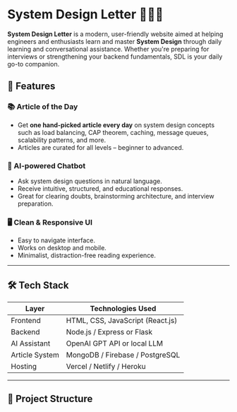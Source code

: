 # System Design Letter 🧠💬📖

**System Design Letter** is a modern, user-friendly website aimed at helping engineers and enthusiasts learn and master **System Design** through daily learning and conversational assistance. Whether you're preparing for interviews or strengthening your backend fundamentals, SDL is your daily go-to companion.

## 🚀 Features

### 📚 Article of the Day
- Get **one hand-picked article every day** on system design concepts such as load balancing, CAP theorem, caching, message queues, scalability patterns, and more.
- Articles are curated for all levels – beginner to advanced.

### 🤖 AI-powered Chatbot
- Ask system design questions in natural language.
- Receive intuitive, structured, and educational responses.
- Great for clearing doubts, brainstorming architecture, and interview preparation.

### 🖥️ Clean & Responsive UI
- Easy to navigate interface.
- Works on desktop and mobile.
- Minimalist, distraction-free reading experience.

---

## 🛠️ Tech Stack

| Layer           | Technologies Used                |
|----------------|----------------------------------|
| Frontend       | HTML, CSS, JavaScript (React.js) |
| Backend        | Node.js / Express or Flask       |
| AI Assistant   | OpenAI GPT API or local LLM       |
| Article System | MongoDB / Firebase / PostgreSQL  |
| Hosting        | Vercel / Netlify / Heroku        |

---

## 📂 Project Structure

